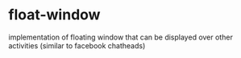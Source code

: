 float-window
============

implementation of floating window that can be displayed over other activities (similar to facebook chatheads)
